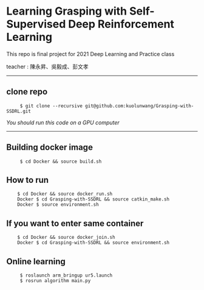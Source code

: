 # Learning Grasping with Self-Supervised Deep Reinforcement Learning

This repo is final project for 2021 Deep Learning and Practice class

teacher : 陳永昇、吳毅成、彭文孝

---

## clone repo
```
     $ git clone --recursive git@github.com:kuolunwang/Grasping-with-SSDRL.git
```

*You should run this code on a GPU computer*

---

## Building docker image
```
     $ cd Docker && source build.sh
```

## How to run
```
    $ cd Docker && source docker_run.sh
    Docker $ cd Grasping-with-SSDRL && source catkin_make.sh
    Docker $ source environment.sh
```

## If you want to enter same container
```
    $ cd Docker && source docker_join.sh
    Docker $ cd Grasping-with-SSDRL && source environment.sh
```

## Online learning
```
     $ roslaunch arm_bringup ur5.launch
     $ rosrun algorithm main.py
```
